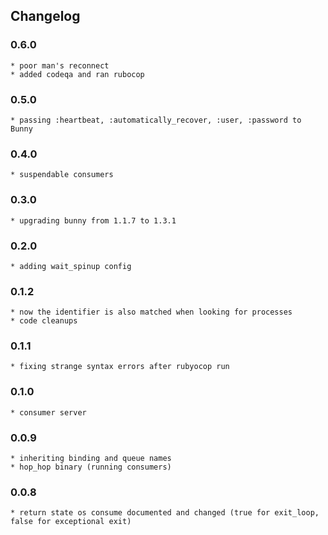 ## Changelog
### 0.6.0
    * poor man's reconnect
    * added codeqa and ran rubocop
### 0.5.0
    * passing :heartbeat, :automatically_recover, :user, :password to Bunny
### 0.4.0
    * suspendable consumers
### 0.3.0
    * upgrading bunny from 1.1.7 to 1.3.1
### 0.2.0
    * adding wait_spinup config
### 0.1.2
    * now the identifier is also matched when looking for processes
    * code cleanups
### 0.1.1
    * fixing strange syntax errors after rubyocop run
### 0.1.0 
    * consumer server
### 0.0.9
    * inheriting binding and queue names
    * hop_hop binary (running consumers)
### 0.0.8
    * return state os consume documented and changed (true for exit_loop, false for exceptional exit)
